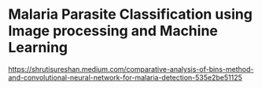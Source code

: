 # Malaria Parasite Classification using Image processing and Machine Learning

https://shrutisureshan.medium.com/comparative-analysis-of-bins-method-and-convolutional-neural-network-for-malaria-detection-535e2be51125
